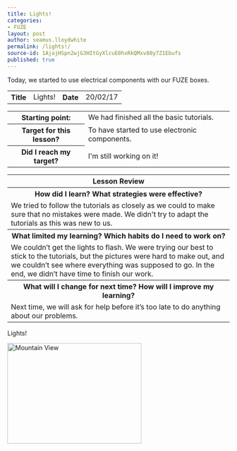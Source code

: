 ```yaml
---
title: Lights!
categories:
- FUZE
layout: post
author: seamus.lloydwhite
permalink: /lights!/
source-id: 1AjajHSpn2wjG3HItGyXlcuE0hxRkQMxv88y7Z1Ebufs
published: true
---
```

Today, we started to use electrical components with our FUZE boxes.

<table>
  <tr>
    <th>Title</th>
    <td>Lights!</td>
    <th>Date</th>
    <td>20/02/17</td>
  </tr>
</table>


<table>
  <tr>
    <th>Starting point:</th>
    <td>We had finished all the basic tutorials.</td>
  </tr>
  <tr>
    <th>Target for this lesson?</th>
    <td>To have started to use electronic components.</td>
  </tr>
  <tr>
    <th>Did I reach my target? </th>
    <td>I'm still working on it!</td>
  </tr>
</table>


<table>
  <tr>
    <th>Lesson Review</th>
  </tr>
  <tr>
    <th>How did I learn? What strategies were effective? </th>
  </tr>
  <tr>
    <td>We tried to follow the tutorials as closely as we could to make sure that no mistakes were made. We didn't try to adapt the tutorials as this was new to us.</td>
  </tr>
  <tr>
    <th>What limited my learning? Which habits do I need to work on? </th>
  </tr>
  <tr>
    <td>We couldn’t get the lights to flash. We were trying our best to stick to the tutorials, but the pictures were hard to make out, and we couldn’t see where everything was supposed to go. In the end, we didn’t have time to finish our work. </td>
  </tr>
  <tr>
    <th>What will I change for next time? How will I improve my learning?</th>
  </tr>
  <tr>
    <td>Next time, we will ask for help before it’s too late to do anything about our problems.</td>
  </tr>
</table>

Lights!
<html>
<body>

<img src="https://3.imimg.com/data3/DB/HA/MY-8890934/diffused-water-clear-leds-250x250.jpg" alt="Mountain View" style="width:304px;height:228px;">

</body>
</html>

